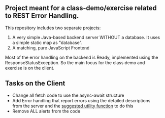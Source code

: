 ## Project meant for a class-demo/exercise related to REST Error Handling.
This repository includes two separate projects:

1. A very simple Java-based backend server WITHOUT a database. It uses a simple static map as "database".
2. A matching, pure JavaScript Frontend

Most of the error handling on the backend is Ready, implemented using the ResponseStatusException. So the main focus for the class demo and exercise is on the client.


## Tasks on the Client

- Change all fetch code to use the async-await structure
- Add Error handling that report errors using the detailed descriptions from the server and the [suggested utility function](https://docs.google.com/document/d/1keZvtIhEb7qFpa4LblPJLKETy1CskAf5GP4XczqaN-0/edit#bookmark=id.1lp15ss9i7xw) to do this
- Remove ALL alerts from the code

